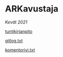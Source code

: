 # ARKavustaja
*Kevät 2021*

[tuntikirjanpito](https://github.com/Fimen/ot-harjoitustyo/blob/master/dokumentaatio/tuntikirjanpito.md)

[gitlog.txt](https://github.com/Fimen/ot-harjoitustyo/blob/master/laskarit/viikko1/gitlog.txt)

[komentorivi.txt](https://github.com/Fimen/ot-harjoitustyo/blob/master/laskarit/viikko1/komentorivi.txt)
